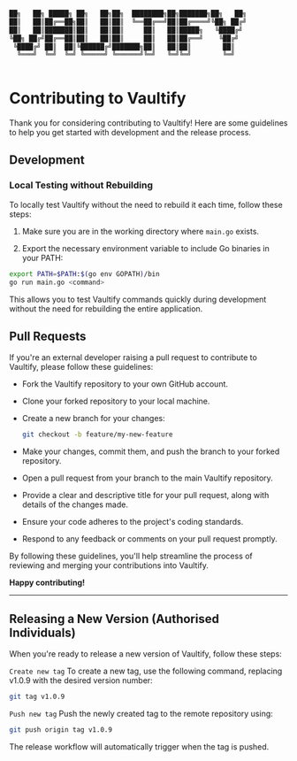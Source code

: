 <!-- // ########################################################################################
// # ██████╗ ██╗   ██╗██╗   ██╗███╗   ██╗     ██████╗ ██████╗  ██████╗ ██╗   ██╗██████╗   #
// # ██╔══██╗██║   ██║██║   ██║████╗  ██║    ██╔════╝ ██╔══██╗██╔═══██╗██║   ██║██╔══██╗  #
// # ██████╔╝██║   ██║██║   ██║██╔██╗ ██║    ██║  ███╗██████╔╝██║   ██║██║   ██║██████╔╝  #
// # ██╔══██╗██║   ██║██║   ██║██║╚██╗██║    ██║   ██║██╔══██╗██║   ██║██║   ██║██╔═══╝   #
// # ██████╔╝╚██████╔╝╚██████╔╝██║ ╚████║    ╚██████╔╝██║  ██║╚██████╔╝╚██████╔╝██║       #
// # ╚═════╝  ╚═════╝  ╚═════╝ ╚═╝  ╚═══╝     ╚═════╝ ╚═╝  ╚═╝ ╚═════╝  ╚═════╝ ╚═╝       #
// # Author: Sacha Roussakis-Notter														                            #
// # Project: Vaultify																	                                  #
// # Description: Easily push, pull and encrypt tofu and terraform statefiles from Vault. #
// ######################################################################################## -->

```bash
██╗   ██╗ █████╗ ██╗   ██╗██╗  ████████╗██╗███████╗██╗   ██╗
██║   ██║██╔══██╗██║   ██║██║  ╚══██╔══╝██║██╔════╝╚██╗ ██╔╝
██║   ██║███████║██║   ██║██║     ██║   ██║█████╗   ╚████╔╝ 
╚██╗ ██╔╝██╔══██║██║   ██║██║     ██║   ██║██╔══╝    ╚██╔╝  
 ╚████╔╝ ██║  ██║╚██████╔╝███████╗██║   ██║██║        ██║   
  ╚═══╝  ╚═╝  ╚═╝ ╚═════╝ ╚══════╝╚═╝   ╚═╝╚═╝        ╚═╝   
                                                            
```

# Contributing to Vaultify

Thank you for considering contributing to Vaultify! Here are some guidelines to help you get started with development and the release process.

## Development

### Local Testing without Rebuilding

To locally test Vaultify without the need to rebuild it each time, follow these steps:

1. Make sure you are in the working directory where `main.go` exists.

2. Export the necessary environment variable to include Go binaries in your PATH:

```bash
export PATH=$PATH:$(go env GOPATH)/bin
go run main.go <command>
```

This allows you to test Vaultify commands quickly during development without the need for rebuilding the entire application.

## Pull Requests

If you're an external developer raising a pull request to contribute to Vaultify, please follow these guidelines:

  - Fork the Vaultify repository to your own GitHub account.

  - Clone your forked repository to your local machine.

  - Create a new branch for your changes:

    ```bash
    git checkout -b feature/my-new-feature
    ```

- Make your changes, commit them, and push the branch to your forked repository.

- Open a pull request from your branch to the main Vaultify repository.

- Provide a clear and descriptive title for your pull request, along with details of the changes made.

- Ensure your code adheres to the project's coding standards.

- Respond to any feedback or comments on your pull request promptly.

By following these guidelines, you'll help streamline the process of reviewing and merging your contributions into Vaultify.

**Happy contributing!**

---

## Releasing a New Version (Authorised Individuals)

When you're ready to release a new version of Vaultify, follow these steps:

`Create new tag`
To create a new tag, use the following command, replacing v1.0.9 with the desired version number:

```bash
git tag v1.0.9
```


`Push new tag`
Push the newly created tag to the remote repository using:

```bash
git push origin tag v1.0.9
```

The release workflow will automatically trigger when the tag is pushed.
